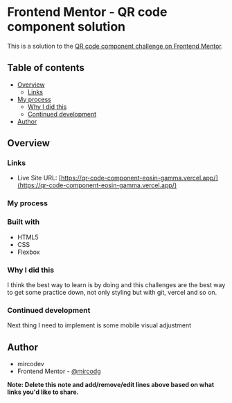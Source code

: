 # Frontend Mentor - QR code component solution

This is a solution to the [QR code component challenge on Frontend Mentor](https://www.frontendmentor.io/challenges/qr-code-component-iux_sIO_H).

## Table of contents

- [Overview](#overview)
  - [Links](#links)
- [My process](#my-process)
  - [Why I did this](#why-I-did-this)
  - [Continued development](#continued-development)
- [Author](#mircodev)


## Overview


### Links

- Live Site URL: [https://qr-code-component-eosin-gamma.vercel.app/](https://qr-code-component-eosin-gamma.vercel.app/)

### My process

### Built with

- HTML5
- CSS 
- Flexbox

### Why I did this

I think the best way to learn is by doing and this challenges are the best way to get some practice down, not only styling but with git, vercel and so on. 

### Continued development

Next thing I need to implement is some mobile visual adjustment 

## Author
- mircodev
- Frontend Mentor - [@mircodg](https://www.frontendmentor.io/profile/mircodg)

**Note: Delete this note and add/remove/edit lines above based on what links you'd like to share.**

